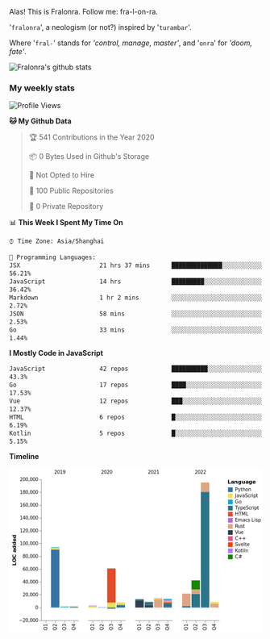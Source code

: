 Alas! This is Fralonra. Follow me: fra-l-on-ra.

'`fralonra`', a neologism (or not?) inspired by '`turambar`'.

Where '`fral-`' stands for *'control, manage, master'*, and '`onra`' for *'doom, fate'*.

![Fralonra's github stats](https://github-readme-stats.vercel.app/api?username=fralonra)

### My weekly stats

<!--START_SECTION:waka-->
![Profile Views](http://img.shields.io/badge/Profile%20Views-2-blue)

**🐱 My Github Data** 

> 🏆 541 Contributions in the Year 2020
 > 
> 📦 0 Bytes Used in Github's Storage 
 > 
> 🚫 Not Opted to Hire
 > 
> 📜 100 Public Repositories
 > 
> 🔑 0 Private Repository 
 > 
📊 **This Week I Spent My Time On** 

```text
⌚︎ Time Zone: Asia/Shanghai

💬 Programming Languages: 
JSX                      21 hrs 37 mins      ██████████████░░░░░░░░░░░   56.21% 
JavaScript               14 hrs              █████████░░░░░░░░░░░░░░░░   36.42% 
Markdown                 1 hr 2 mins         ░░░░░░░░░░░░░░░░░░░░░░░░░   2.72% 
JSON                     58 mins             ░░░░░░░░░░░░░░░░░░░░░░░░░   2.53% 
Go                       33 mins             ░░░░░░░░░░░░░░░░░░░░░░░░░   1.44%

```

**I Mostly Code in JavaScript** 

```text
JavaScript               42 repos            ██████████░░░░░░░░░░░░░░░   43.3% 
Go                       17 repos            ████░░░░░░░░░░░░░░░░░░░░░   17.53% 
Vue                      12 repos            ███░░░░░░░░░░░░░░░░░░░░░░   12.37% 
HTML                     6 repos             █░░░░░░░░░░░░░░░░░░░░░░░░   6.19% 
Kotlin                   5 repos             █░░░░░░░░░░░░░░░░░░░░░░░░   5.15%

```


**Timeline**

![Chart not found](https://github.com/fralonra/fralonra/blob/master/charts/bar_graph.png) 


<!--END_SECTION:waka-->